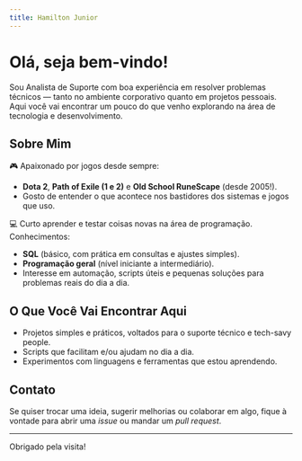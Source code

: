 ```yaml
---
title: Hamilton Junior
---
```


# Olá, seja bem-vindo!

Sou Analista de Suporte com boa experiência em resolver problemas técnicos — tanto no ambiente corporativo quanto em projetos pessoais. Aqui você vai encontrar um pouco do que venho explorando na área de tecnologia e desenvolvimento.

## Sobre Mim

🎮 Apaixonado por jogos desde sempre:
- **Dota 2**, **Path of Exile (1 e 2)** e **Old School RuneScape** (desde 2005!).
- Gosto de entender o que acontece nos bastidores dos sistemas e jogos que uso.

💻 Curto aprender e testar coisas novas na área de programação.  
Conhecimentos:
- **SQL** (básico, com prática em consultas e ajustes simples).
- **Programação geral** (nível iniciante a intermediário).
- Interesse em automação, scripts úteis e pequenas soluções para problemas reais do dia a dia.

## O Que Você Vai Encontrar Aqui

- Projetos simples e práticos, voltados para o suporte técnico e tech-savy people.
- Scripts que facilitam e/ou ajudam no dia a dia.
- Experimentos com linguagens e ferramentas que estou aprendendo.

## Contato

Se quiser trocar uma ideia, sugerir melhorias ou colaborar em algo, fique à vontade para abrir uma *issue* ou mandar um *pull request*.

---

Obrigado pela visita!
